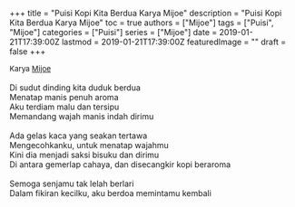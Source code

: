 +++
title = "Puisi Kopi Kita Berdua Karya Mijoe"
description = "Puisi Kopi Kita Berdua Karya Mijoe"
toc = true
authors = ["Mijoe"]
tags = ["Puisi", "Mijoe"]
categories = ["Puisi"]
series = ["Mijoe"]
date = 2019-01-21T17:39:00Z
lastmod = 2019-01-21T17:39:00Z
featuredImage = ""
draft = false
+++

<div style="text-align: justify;">
<div style="font-size: small;">Karya <a href="/authors/mijoe/" target="_blank">Mijoe</a></div><br />
Di sudut dinding kita duduk berdua<br />Menatap manis penuh aroma<br />Aku terdiam malu dan tersipu <br />Memandang wajah manis indah dirimu<br /><br />Ada gelas kaca yang seakan tertawa<br />Mengecohkanku, untuk menatap wajahmu<br />Kini dia menjadi saksi bisuku dan dirimu<br />Di antara gemerlap cahaya, dan disecangkir kopi beraroma<br /><br />Semoga senjamu tak lelah berlari<br />Dalam fikiran kecilku, aku berdoa memintamu kembali</div>
